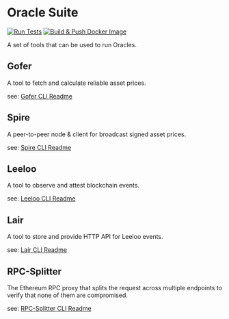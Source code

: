# Oracle Suite

[![Run Tests](https://github.com/chronicleprotocol/oracle-suite/actions/workflows/test.yml/badge.svg)](https://github.com/chronicleprotocol/oracle-suite/actions/workflows/test.yml)
[![Build & Push Docker Image](https://github.com/chronicleprotocol/oracle-suite/actions/workflows/docker.yml/badge.svg)](https://github.com/chronicleprotocol/oracle-suite/actions/workflows/docker.yml)

A set of tools that can be used to run Oracles.

## Gofer

A tool to fetch and calculate reliable asset prices.

see: [Gofer CLI Readme](cmd/gofer/README.md)

## Spire

A peer-to-peer node & client for broadcast signed asset prices.

see: [Spire CLI Readme](cmd/spire/README.md)

## Leeloo

A tool to observe and attest blockchain events.

see: [Leeloo CLI Readme](cmd/leeloo/README.md)

## Lair

A tool to store and provide HTTP API for Leeloo events.

see: [Lair CLI Readme](cmd/lair/README.md)

## RPC-Splitter

The Ethereum RPC proxy that splits the request across multiple endpoints to verify that none of them are compromised.

see: [RPC-Splitter CLI Readme](cmd/rpc-splitter/README.md)
